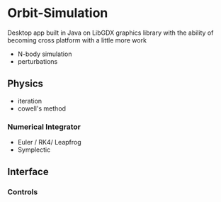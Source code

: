 # Orbit-Simulation

Desktop app built in Java on LibGDX graphics library with the ability of becoming cross platform with a little more work

- N-body simulation
- perturbations



## Physics
- iteration
- cowell's method


### Numerical Integrator
- Euler / RK4/ Leapfrog
- Symplectic


## Interface
### Controls




### 
